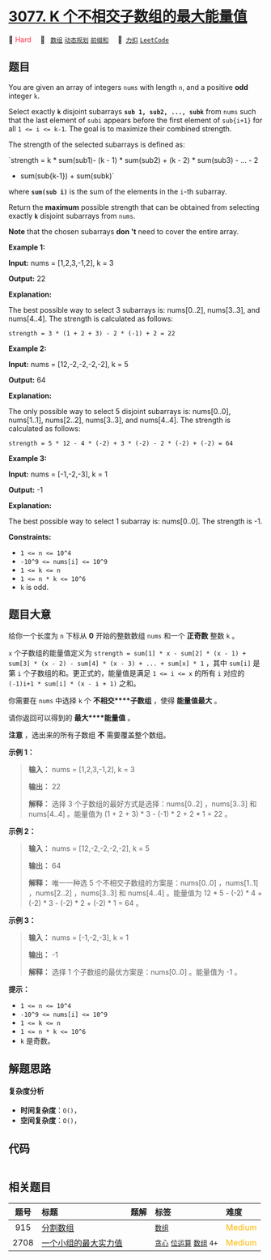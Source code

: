 # [3077. K 个不相交子数组的最大能量值](https://2xiao.github.io/leetcode-js/problem/3077.html)

🔴 <font color=#ff334b>Hard</font>&emsp; 🔖&ensp; [`数组`](/tag/array.md) [`动态规划`](/tag/dynamic-programming.md) [`前缀和`](/tag/prefix-sum.md)&emsp; 🔗&ensp;[`力扣`](https://leetcode.cn/problems/maximum-strength-of-k-disjoint-subarrays) [`LeetCode`](https://leetcode.com/problems/maximum-strength-of-k-disjoint-subarrays)

## 题目

You are given an array of integers `nums` with length `n`, and a positive
**odd** integer `k`.

Select exactly **`k`** disjoint subarrays **`sub 1, sub2, ..., subk`** from
`nums` such that the last element of `subi` appears before the first element
of `sub{i+1}` for all `1 <= i <= k-1`. The goal is to maximize their combined
strength.

The strength of the selected subarrays is defined as:

`strength = k * sum(sub1)- (k - 1) * sum(sub2) + (k - 2) * sum(sub3) - ... - 2
* sum(sub{k-1}) + sum(subk)`

where **`sum(sub i)`** is the sum of the elements in the `i`-th subarray.

Return the **maximum** possible strength that can be obtained from selecting
exactly **`k`** disjoint subarrays from `nums`.

**Note** that the chosen subarrays **don 't** need to cover the entire array.



**Example 1:**

**Input:** nums = [1,2,3,-1,2], k = 3

**Output:** 22

**Explanation:**

The best possible way to select 3 subarrays is: nums[0..2], nums[3..3], and
nums[4..4]. The strength is calculated as follows:

`strength = 3 * (1 + 2 + 3) - 2 * (-1) + 2 = 22`



**Example 2:**

**Input:** nums = [12,-2,-2,-2,-2], k = 5

**Output:** 64

**Explanation:**

The only possible way to select 5 disjoint subarrays is: nums[0..0],
nums[1..1], nums[2..2], nums[3..3], and nums[4..4]. The strength is calculated
as follows:

`strength = 5 * 12 - 4 * (-2) + 3 * (-2) - 2 * (-2) + (-2) = 64`

**Example 3:**

**Input:** nums = [-1,-2,-3], k = 1

**Output:** -1

**Explanation:**

The best possible way to select 1 subarray is: nums[0..0]. The strength is -1.



**Constraints:**

  * `1 <= n <= 10^4`
  * `-10^9 <= nums[i] <= 10^9`
  * `1 <= k <= n`
  * `1 <= n * k <= 10^6`
  * `k` is odd.


## 题目大意

给你一个长度为 `n` 下标从 **0**  开始的整数数组 `nums` 和一个 **正奇数**  整数 `k` 。

`x` 个子数组的能量值定义为 `strength = sum[1] * x - sum[2] * (x - 1) + sum[3] * (x - 2) -
sum[4] * (x - 3) + ... + sum[x] * 1` ，其中 `sum[i]` 是第 `i` 个子数组的和。更正式的，能量值是满足 `1
<= i <= x` 的所有 `i` 对应的 `(-1)i+1 * sum[i] * (x - i + 1)` 之和。

你需要在 `nums` 中选择 `k` 个 **不相交****子数组**  ，使得 **能量值最大**  。

请你返回可以得到的 **最大****能量值**  。

**注意** ，选出来的所有子数组 **不**  需要覆盖整个数组。



**示例 1：**

> 
> 
> 
> 
> 
> **输入：** nums = [1,2,3,-1,2], k = 3
> 
> **输出：** 22
> 
> **解释：** 选择 3 个子数组的最好方式是选择：nums[0..2] ，nums[3..3] 和 nums[4..4] 。能量值为 (1 + 2 + 3) * 3 - (-1) * 2 + 2 * 1 = 22 。
> 
> 

**示例 2：**

> 
> 
> 
> 
> 
> **输入：** nums = [12,-2,-2,-2,-2], k = 5
> 
> **输出：** 64
> 
> **解释：** 唯一一种选 5 个不相交子数组的方案是：nums[0..0] ，nums[1..1] ，nums[2..2] ，nums[3..3] 和 nums[4..4] 。能量值为 12 * 5 - (-2) * 4 + (-2) * 3 - (-2) * 2 + (-2) * 1 = 64 。
> 
> 

**示例 3：**

> 
> 
> 
> 
> 
> **输入：** nums = [-1,-2,-3], k = 1
> 
> **输出：** -1
> 
> **解释：** 选择 1 个子数组的最优方案是：nums[0..0] 。能量值为 -1 。
> 
> 



**提示：**

  * `1 <= n <= 10^4`
  * `-10^9 <= nums[i] <= 10^9`
  * `1 <= k <= n`
  * `1 <= n * k <= 10^6`
  * `k` 是奇数。


## 解题思路

#### 复杂度分析

- **时间复杂度**：`O()`，
- **空间复杂度**：`O()`，

## 代码

```javascript

```

## 相关题目

<!-- prettier-ignore -->
| 题号 | 标题 | 题解 | 标签 | 难度 |
| :------: | :------ | :------: | :------ | :------ |
| 915 | [分割数组](https://leetcode.com/problems/partition-array-into-disjoint-intervals) |  |  [`数组`](/tag/array.md) | <font color=#ffb800>Medium</font> |
| 2708 | [一个小组的最大实力值](https://leetcode.com/problems/maximum-strength-of-a-group) |  |  [`贪心`](/tag/greedy.md) [`位运算`](/tag/bit-manipulation.md) [`数组`](/tag/array.md) `4+` | <font color=#ffb800>Medium</font> |